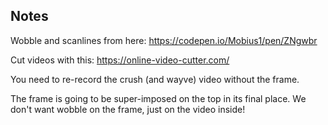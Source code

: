 ## Notes


Wobble and scanlines from here:
https://codepen.io/Mobius1/pen/ZNgwbr

Cut videos with this:
https://online-video-cutter.com/

You need to re-record the crush (and wayve) video without the frame. 

The frame is going to be super-imposed on the top in its final place. 
We don't want wobble on the frame, just on the video inside!